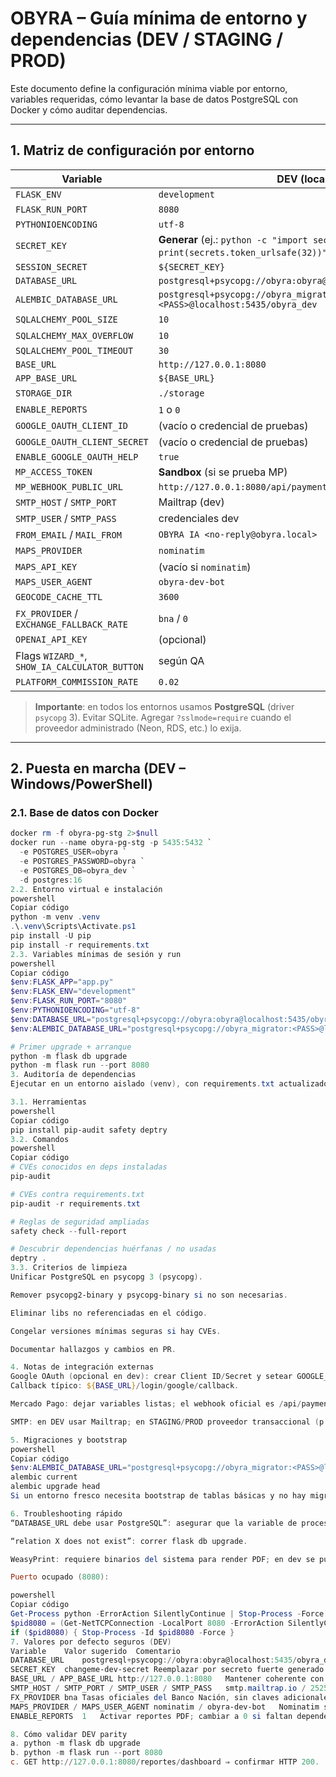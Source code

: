 # OBYRA – Guía mínima de entorno y dependencias (DEV / STAGING / PROD)

Este documento define la configuración mínima viable por entorno, variables requeridas, cómo levantar la base de datos PostgreSQL con Docker y cómo auditar dependencias.

---

## 1. Matriz de configuración por entorno

| Variable                          | DEV (local)                                   | STAGING                                         | PROD                                             |
|-----------------------------------|-----------------------------------------------|--------------------------------------------------|--------------------------------------------------|
| `FLASK_ENV`                       | `development`                                 | `production`                                     | `production`                                     |
| `FLASK_RUN_PORT`                  | `8080`                                        | (gestionado por WSGI/Reverse Proxy)              | (gestionado por WSGI/Reverse Proxy)              |
| `PYTHONIOENCODING`               | `utf-8`                                       | `utf-8`                                          | `utf-8`                                          |
| `SECRET_KEY`                      | **Generar** (ej.: `python -c "import secrets; print(secrets.token_urlsafe(32))"`) | **CREDENCIAL** (KMS/Secrets Manager) | **CREDENCIAL** (KMS/Secrets Manager) |
| `SESSION_SECRET`                  | `${SECRET_KEY}`                               | `${SECRET_KEY}`                                  | `${SECRET_KEY}`                                  |
| `DATABASE_URL`                    | `postgresql+psycopg://obyra:obyra@localhost:5435/obyra_dev` | `postgresql+psycopg://USER:PASS@HOST:PORT/DB`    | `postgresql+psycopg://USER:PASS@HOST:PORT/DB`    |
| `ALEMBIC_DATABASE_URL`            | `postgresql+psycopg://obyra_migrator:<PASS>@localhost:5435/obyra_dev` | `postgresql+psycopg://obyra_migrator:<PASS>@HOST:PORT/DB` | `postgresql+psycopg://obyra_migrator:<PASS>@HOST:PORT/DB` |
| `SQLALCHEMY_POOL_SIZE`            | `10`                                          | `20`                                             | `20`–`50` según carga                            |
| `SQLALCHEMY_MAX_OVERFLOW`         | `10`                                          | `20`                                             | `20`–`50`                                        |
| `SQLALCHEMY_POOL_TIMEOUT`         | `30`                                          | `30`                                             | `30`                                             |
| `BASE_URL`                        | `http://127.0.0.1:8080`                       | `https://staging.obyra.example`                  | `https://app.obyra.example`                      |
| `APP_BASE_URL`                    | `${BASE_URL}`                                 | `${BASE_URL}`                                    | `${BASE_URL}`                                    |
| `STORAGE_DIR`                     | `./storage`                                   | ruta persistente                                 | ruta persistente                                 |
| `ENABLE_REPORTS`                  | `1` o `0`                                     | `1`                                              | `1`                                              |
| `GOOGLE_OAUTH_CLIENT_ID`          | (vacío o credencial de pruebas)               | **CREDENCIAL**                                   | **CREDENCIAL**                                   |
| `GOOGLE_OAUTH_CLIENT_SECRET`      | (vacío o credencial de pruebas)               | **CREDENCIAL**                                   | **CREDENCIAL**                                   |
| `ENABLE_GOOGLE_OAUTH_HELP`        | `true`                                        | `false`                                          | `false`                                          |
| `MP_ACCESS_TOKEN`                 | **Sandbox** (si se prueba MP)                 | **Prod (secreto)**                                | **Prod (secreto)**                                |
| `MP_WEBHOOK_PUBLIC_URL`           | `http://127.0.0.1:8080/api/payments/mp/webhook` | `https://staging.obyra.example/api/payments/mp/webhook` | `https://app.obyra.example/api/payments/mp/webhook` |
| `SMTP_HOST` / `SMTP_PORT`         | Mailtrap (dev)                                | Proveedor transaccional (SendGrid/SES/etc.)       | Proveedor transaccional                           |
| `SMTP_USER` / `SMTP_PASS`         | credenciales dev                              | **CREDENCIAL**                                    | **CREDENCIAL**                                    |
| `FROM_EMAIL` / `MAIL_FROM`        | `OBYRA IA <no-reply@obyra.local>`             | `no-reply@staging.obyra.example`                 | `no-reply@app.obyra.example`                     |
| `MAPS_PROVIDER`                   | `nominatim`                                   | `nominatim` o provider con API key               | provider con API key                              |
| `MAPS_API_KEY`                    | (vacío si `nominatim`)                        | **CREDENCIAL si aplica**                          | **CREDENCIAL si aplica**                          |
| `MAPS_USER_AGENT`                 | `obyra-dev-bot`                               | `obyra-stg-bot`                                   | `obyra-prod-bot`                                  |
| `GEOCODE_CACHE_TTL`               | `3600`                                        | `3600`–`21600`                                    | `3600`–`21600`                                    |
| `FX_PROVIDER` / `EXCHANGE_FALLBACK_RATE` | `bna` / `0`                          | `bna` o servicio externo                          | servicio externo confiable                        |
| `OPENAI_API_KEY`                  | (opcional)                                    | **CREDENCIAL** (si se usa)                        | **CREDENCIAL** (si se usa)                        |
| Flags `WIZARD_*`, `SHOW_IA_CALCULATOR_BUTTON` | según QA                      | según QA                                         | según producto                                    |
| `PLATFORM_COMMISSION_RATE`        | `0.02`                                        | según negocio                                     | según negocio                                     |

> **Importante**: en todos los entornos usamos **PostgreSQL** (driver `psycopg` 3). Evitar SQLite. Agregar `?sslmode=require` cuando el proveedor administrado (Neon, RDS, etc.) lo exija.

---

## 2. Puesta en marcha (DEV – Windows/PowerShell)

### 2.1. Base de datos con Docker
```powershell
docker rm -f obyra-pg-stg 2>$null
docker run --name obyra-pg-stg -p 5435:5432 `
  -e POSTGRES_USER=obyra `
  -e POSTGRES_PASSWORD=obyra `
  -e POSTGRES_DB=obyra_dev `
  -d postgres:16
2.2. Entorno virtual e instalación
powershell
Copiar código
python -m venv .venv
.\.venv\Scripts\Activate.ps1
pip install -U pip
pip install -r requirements.txt
2.3. Variables mínimas de sesión y run
powershell
Copiar código
$env:FLASK_APP="app.py"
$env:FLASK_ENV="development"
$env:FLASK_RUN_PORT="8080"
$env:PYTHONIOENCODING="utf-8"
$env:DATABASE_URL="postgresql+psycopg://obyra:obyra@localhost:5435/obyra_dev"
$env:ALEMBIC_DATABASE_URL="postgresql+psycopg://obyra_migrator:<PASS>@localhost:5435/obyra_dev"

# Primer upgrade + arranque
python -m flask db upgrade
python -m flask run --port 8080
3. Auditoría de dependencias
Ejecutar en un entorno aislado (venv), con requirements.txt actualizado.

3.1. Herramientas
powershell
Copiar código
pip install pip-audit safety deptry
3.2. Comandos
powershell
Copiar código
# CVEs conocidos en deps instaladas
pip-audit

# CVEs contra requirements.txt
pip-audit -r requirements.txt

# Reglas de seguridad ampliadas
safety check --full-report

# Descubrir dependencias huérfanas / no usadas
deptry .
3.3. Criterios de limpieza
Unificar PostgreSQL en psycopg 3 (psycopg).

Remover psycopg2-binary y psycopg-binary si no son necesarias.

Eliminar libs no referenciadas en el código.

Congelar versiones mínimas seguras si hay CVEs.

Documentar hallazgos y cambios en PR.

4. Notas de integración externas
Google OAuth (opcional en dev): crear Client ID/Secret y setear GOOGLE_OAUTH_CLIENT_ID / GOOGLE_OAUTH_CLIENT_SECRET.
Callback típico: ${BASE_URL}/login/google/callback.

Mercado Pago: dejar variables listas; el webhook oficial es /api/payments/mp/webhook.

SMTP: en DEV usar Mailtrap; en STAGING/PROD proveedor transaccional (p. ej. SendGrid/SES). Mantener FROM_EMAIL coherente con el dominio.

5. Migraciones y bootstrap
powershell
Copiar código
$env:ALEMBIC_DATABASE_URL="postgresql+psycopg://obyra_migrator:<PASS>@localhost:5435/obyra_dev"
alembic current
alembic upgrade head
Si un entorno fresco necesita bootstrap de tablas básicas y no hay migraciones iniciales, usar script temporal con db.create_all() (solo dev/staging y con una guarda, p. ej. AUTO_CREATE_DB=1).

6. Troubleshooting rápido
“DATABASE_URL debe usar PostgreSQL”: asegurar que la variable de proceso apunta a postgresql+psycopg://…. Limpiar variables de usuario/máquina si pisan el valor.

“relation X does not exist”: correr flask db upgrade.

WeasyPrint: requiere binarios del sistema para render PDF; en dev se puede desactivar ENABLE_REPORTS=0.

Puerto ocupado (8080):

powershell
Copiar código
Get-Process python -ErrorAction SilentlyContinue | Stop-Process -Force
$pid8080 = (Get-NetTCPConnection -LocalPort 8080 -ErrorAction SilentlyContinue | Select-Object -First 1).OwningProcess
if ($pid8080) { Stop-Process -Id $pid8080 -Force }
7. Valores por defecto seguros (DEV)
Variable	Valor sugerido	Comentario
DATABASE_URL	postgresql+psycopg://obyra:obyra@localhost:5435/obyra_dev	Contenedor local de PostgreSQL 16 expuesto en 5435 (obyra-pg-stg). Agregar ?sslmode=require si el host fuerza TLS.
SECRET_KEY	changeme-dev-secret	Reemplazar por secreto fuerte generado con secrets.token_urlsafe.
BASE_URL / APP_BASE_URL	http://127.0.0.1:8080	Mantener coherente con FLASK_RUN_PORT.
SMTP_HOST / SMTP_PORT / SMTP_USER / SMTP_PASS	smtp.mailtrap.io / 2525 / <user> / <pass>	Usar inbox de Mailtrap para pruebas locales.
FX_PROVIDER	bna	Tasas oficiales del Banco Nación, sin claves adicionales.
MAPS_PROVIDER / MAPS_USER_AGENT	nominatim / obyra-dev-bot	Nominatim sin API key, respetar user agent.
ENABLE_REPORTS	1	Activar reportes PDF; cambiar a 0 si faltan dependencias de WeasyPrint.

8. Cómo validar DEV parity
a. python -m flask db upgrade
b. python -m flask run --port 8080
c. GET http://127.0.0.1:8080/reportes/dashboard ⇒ confirmar HTTP 200.


